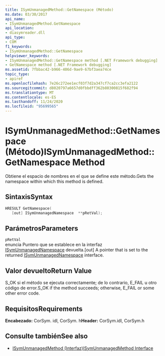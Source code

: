 ```yaml
---
title: ISymUnmanagedMethod::GetNamespace (Método)
ms.date: 03/30/2017
api_name:
- ISymUnmanagedMethod.GetNamespace
api_location:
- diasymreader.dll
api_type:
- COM
f1_keywords:
- ISymUnmanagedMethod::GetNamespace
helpviewer_keywords:
- ISymUnmanagedMethod::GetNamespace method [.NET Framework debugging]
- GetNamespace method [.NET Framework debugging]
ms.assetid: 7fbbac42-b966-406d-9ae9-67bf3aea74ce
topic_type:
- apiref
ms.openlocfilehash: 7e26c272ee1ecf03f7d2a347cf7ca2cc3efa2122
ms.sourcegitcommit: d8020797a6657d0fbbdff362b80300815f682f94
ms.translationtype: MT
ms.contentlocale: es-ES
ms.lasthandoff: 11/24/2020
ms.locfileid: "95699565"
---
```

# <a name="isymunmanagedmethodgetnamespace-method"></a><span data-ttu-id="e763b-102">ISymUnmanagedMethod::GetNamespace (Método)</span><span class="sxs-lookup"><span data-stu-id="e763b-102">ISymUnmanagedMethod::GetNamespace Method</span></span>

<span data-ttu-id="e763b-103">Obtiene el espacio de nombres en el que se define este método.</span><span class="sxs-lookup"><span data-stu-id="e763b-103">Gets the namespace within which this method is defined.</span></span>  
  
## <a name="syntax"></a><span data-ttu-id="e763b-104">Sintaxis</span><span class="sxs-lookup"><span data-stu-id="e763b-104">Syntax</span></span>  
  
```cpp  
HRESULT GetNamespace(  
   [out] ISymUnmanagedNamespace  **pRetVal);  
```  
  
## <a name="parameters"></a><span data-ttu-id="e763b-105">Parámetros</span><span class="sxs-lookup"><span data-stu-id="e763b-105">Parameters</span></span>  

 `pRetVal`  
 <span data-ttu-id="e763b-106">enuncia Puntero que se establece en la interfaz [ISymUnmanagedNamespace](isymunmanagednamespace-interface.md) devuelta.</span><span class="sxs-lookup"><span data-stu-id="e763b-106">[out] A pointer that is set to the returned [ISymUnmanagedNamespace](isymunmanagednamespace-interface.md) interface.</span></span>  
  
## <a name="return-value"></a><span data-ttu-id="e763b-107">Valor devuelto</span><span class="sxs-lookup"><span data-stu-id="e763b-107">Return Value</span></span>  

 <span data-ttu-id="e763b-108">S_OK si el método se ejecuta correctamente; de lo contrario, E_FAIL u otro código de error.</span><span class="sxs-lookup"><span data-stu-id="e763b-108">S_OK if the method succeeds; otherwise, E_FAIL or some other error code.</span></span>  
  
## <a name="requirements"></a><span data-ttu-id="e763b-109">Requisitos</span><span class="sxs-lookup"><span data-stu-id="e763b-109">Requirements</span></span>  

 <span data-ttu-id="e763b-110">**Encabezado:** CorSym. idl, CorSym. h</span><span class="sxs-lookup"><span data-stu-id="e763b-110">**Header:** CorSym.idl, CorSym.h</span></span>  
  
## <a name="see-also"></a><span data-ttu-id="e763b-111">Consulte también</span><span class="sxs-lookup"><span data-stu-id="e763b-111">See also</span></span>

- [<span data-ttu-id="e763b-112">ISymUnmanagedMethod (Interfaz)</span><span class="sxs-lookup"><span data-stu-id="e763b-112">ISymUnmanagedMethod Interface</span></span>](isymunmanagedmethod-interface.md)
